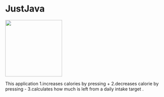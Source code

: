 # JustJava
<img src="https://cloud.githubusercontent.com/assets/13324542/17468346/fe92b048-5cdb-11e6-9e58-57d997e36e12.png" width="180">

This application 
1.increases  calories by pressing + 
2.decreases calorie by pressing -
3.calculates how much is left from a daily intake target
.
